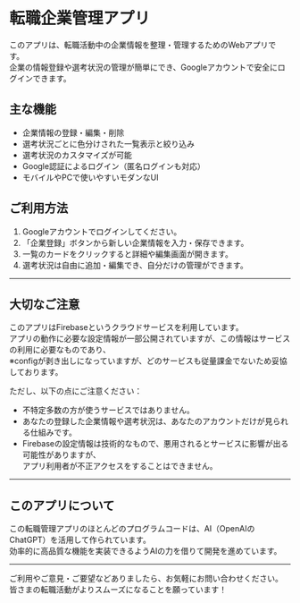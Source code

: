 # 転職企業管理アプリ

このアプリは、転職活動中の企業情報を整理・管理するためのWebアプリです。  
企業の情報登録や選考状況の管理が簡単にでき、Googleアカウントで安全にログインできます。

## 主な機能

- 企業情報の登録・編集・削除
- 選考状況ごとに色分けされた一覧表示と絞り込み
- 選考状況のカスタマイズが可能
- Google認証によるログイン（匿名ログインも対応）
- モバイルやPCで使いやすいモダンなUI

## ご利用方法

1. Googleアカウントでログインしてください。  
2. 「企業登録」ボタンから新しい企業情報を入力・保存できます。  
3. 一覧のカードをクリックすると詳細や編集画面が開きます。  
4. 選考状況は自由に追加・編集でき、自分だけの管理ができます。

---

## 大切なご注意

このアプリはFirebaseというクラウドサービスを利用しています。  
アプリの動作に必要な設定情報が一部公開されていますが、この情報はサービスの利用に必要なものであり、  
※configが剥き出しになっていますが、どのサービスも従量課金でないため妥協しております。

ただし、以下の点にご注意ください：

- 不特定多数の方が使うサービスではありません。  
- あなたの登録した企業情報や選考状況は、あなたのアカウントだけが見られる仕組みです。  
- Firebaseの設定情報は技術的なもので、悪用されるとサービスに影響が出る可能性がありますが、  
  アプリ利用者が不正アクセスをすることはできません。  

---

## このアプリについて

この転職管理アプリのほとんどのプログラムコードは、AI（OpenAIのChatGPT）を活用して作られています。  
効率的に高品質な機能を実装できるようAIの力を借りて開発を進めています。

---

ご利用やご意見・ご要望などありましたら、お気軽にお問い合わせください。  
皆さまの転職活動がよりスムーズになることを願っています！

